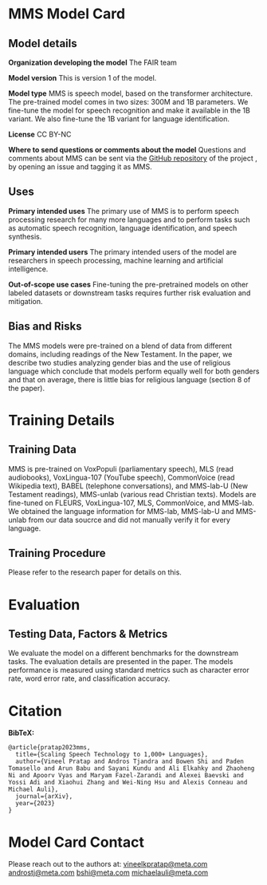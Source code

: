 # MMS Model Card

## Model details

**Organization developing the model**  The FAIR team

**Model version**  This is version 1 of the model.

**Model type**  MMS is speech model, based on the transformer architecture. The pre-trained model comes in two sizes: 300M and 1B parameters. We fine-tune the model for speech recognition and make it available in the 1B variant. We also fine-tune the 1B variant for language identification.

**License**  CC BY-NC

**Where to send questions or comments about the model**  Questions and comments about MMS can be sent via the  [GitHub repository](https://github.com/pytorch/kairseq/tree/master/examples/mms)  of the project , by opening an issue and tagging it as MMS.

## Uses

**Primary intended uses**  The primary use of MMS is to perform speech processing research for many more languages and to perform tasks such as automatic speech recognition, language identification, and speech synthesis.

**Primary intended users**  The primary intended users of the model are researchers in speech processing, machine learning and artificial intelligence.

**Out-of-scope use cases**  Fine-tuning the pre-pretrained models on other labeled datasets or downstream tasks requires further risk evaluation and mitigation.

## Bias and Risks

The MMS models were pre-trained on a blend of data from different domains, including readings of the New Testament. In the paper, we describe two studies analyzing gender bias and the use of religious language which conclude that models perform equally well for both genders and that on average, there is little bias for religious language (section 8 of the paper).

# Training Details

## Training Data

MMS is pre-trained on VoxPopuli (parliamentary speech), MLS (read audiobooks), VoxLingua-107 (YouTube speech), CommonVoice (read Wikipedia text), BABEL (telephone conversations), and MMS-lab-U (New Testament readings), MMS-unlab (various read Christian texts).
Models are fine-tuned on FLEURS, VoxLingua-107, MLS, CommonVoice, and MMS-lab. We obtained the language information for MMS-lab, MMS-lab-U and MMS-unlab from our data soucrce and did not  manually verify it for every language.

## Training Procedure

Please refer to the research paper for details on this.

# Evaluation

## Testing Data, Factors & Metrics

We evaluate the model on a different benchmarks for the downstream tasks. The evaluation details are presented in the paper. The models performance is measured using standard metrics such as character error rate, word error rate, and classification accuracy.


# Citation

**BibTeX:**

```
@article{pratap2023mms,
  title={Scaling Speech Technology to 1,000+ Languages},
  author={Vineel Pratap and Andros Tjandra and Bowen Shi and Paden Tomasello and Arun Babu and Sayani Kundu and Ali Elkahky and Zhaoheng Ni and Apoorv Vyas and Maryam Fazel-Zarandi and Alexei Baevski and Yossi Adi and Xiaohui Zhang and Wei-Ning Hsu and Alexis Conneau and Michael Auli},
  journal={arXiv},
  year={2023}
}

```

# Model Card Contact

Please reach out to the authors at: [vineelkpratap@meta.com](mailto:vineelkpratap@meta.com) [androstj@meta.com](mailto:androstj@meta.com) [bshi@meta.com](mailto:bshi@meta.com) [michaelauli@meta.com](mailto:michaelauli@gmail.com)


